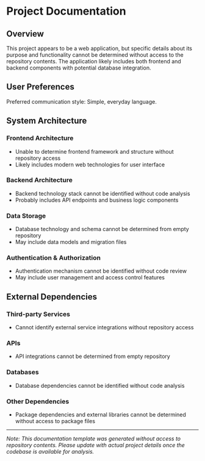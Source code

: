 # Project Documentation

## Overview

This project appears to be a web application, but specific details about its purpose and functionality cannot be determined without access to the repository contents. The application likely includes both frontend and backend components with potential database integration.

## User Preferences

Preferred communication style: Simple, everyday language.

## System Architecture

### Frontend Architecture
- Unable to determine frontend framework and structure without repository access
- Likely includes modern web technologies for user interface

### Backend Architecture
- Backend technology stack cannot be identified without code analysis
- Probably includes API endpoints and business logic components

### Data Storage
- Database technology and schema cannot be determined from empty repository
- May include data models and migration files

### Authentication & Authorization
- Authentication mechanism cannot be identified without code review
- May include user management and access control features

## External Dependencies

### Third-party Services
- Cannot identify external service integrations without repository access

### APIs
- API integrations cannot be determined from empty repository

### Databases
- Database dependencies cannot be identified without code analysis

### Other Dependencies
- Package dependencies and external libraries cannot be determined without access to package files

---

*Note: This documentation template was generated without access to repository contents. Please update with actual project details once the codebase is available for analysis.*